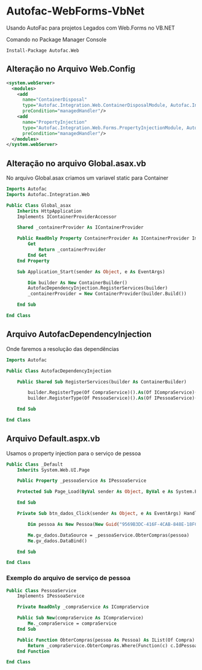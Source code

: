 # Autofac-WebForms-VbNet
Usando AutoFac para projetos Legados com Web.Forms no VB.NET

Comando no Package Manager Console  

```
Install-Package Autofac.Web  
```

## Alteração no Arquivo Web.Config

```xml
<system.webServer>
  <modules>
    <add
      name="ContainerDisposal"
      type="Autofac.Integration.Web.ContainerDisposalModule, Autofac.Integration.Web"
      preCondition="managedHandler"/>
    <add
      name="PropertyInjection"
      type="Autofac.Integration.Web.Forms.PropertyInjectionModule, Autofac.Integration.Web"
      preCondition="managedHandler"/>
  </modules>
</system.webServer>
```

## Alteração no arquivo Global.asax.vb

No arquivo Global.asax criamos um variavel static para Container  

```vb
Imports Autofac
Imports Autofac.Integration.Web

Public Class Global_asax
    Inherits HttpApplication
    Implements IContainerProviderAccessor

    Shared _containerProvider As IContainerProvider

    Public ReadOnly Property ContainerProvider As IContainerProvider Implements IContainerProviderAccessor.ContainerProvider
        Get
            Return _containerProvider
        End Get
    End Property

    Sub Application_Start(sender As Object, e As EventArgs)

        Dim builder As New ContainerBuilder()
        AutofacDependencyInjection.RegisterServices(builder)
        _containerProvider = New ContainerProvider(builder.Build())

    End Sub

End Class
```

## Arquivo AutofacDependencyInjection

Onde faremos a resolução das dependências  

```vb
Imports Autofac

Public Class AutofacDependencyInjection

    Public Shared Sub RegisterServices(builder As ContainerBuilder)

        builder.RegisterType(Of CompraService)().As(Of ICompraService)().InstancePerRequest()
        builder.RegisterType(Of PessoaService)().As(Of IPessoaService)().InstancePerRequest()

    End Sub

End Class
```

## Arquivo Default.aspx.vb

Usamos o property injection para o serviço de pessoa  

```vb
Public Class _Default
    Inherits System.Web.UI.Page

    Public Property _pessoaService As IPessoaService

    Protected Sub Page_Load(ByVal sender As Object, ByVal e As System.EventArgs) Handles Me.Load

    End Sub

    Private Sub btn_dados_Click(sender As Object, e As EventArgs) Handles btn_dados.Click

        Dim pessoa As New Pessoa(New Guid("9569B3DC-416F-4CAB-848E-18FC835F1814"), "Diogoschimm")

        Me.gv_dados.DataSource = _pessoaService.ObterCompras(pessoa)
        Me.gv_dados.DataBind()

    End Sub

End Class
```

### Exemplo do arquivo de serviço de pessoa

```vb
Public Class PessoaService
    Implements IPessoaService

    Private ReadOnly _compraService As ICompraService

    Public Sub New(compraService As ICompraService)
        Me._compraService = compraService
    End Sub

    Public Function ObterCompras(pessoa As Pessoa) As IList(Of Compra) Implements IPessoaService.ObterCompras
        Return _compraService.ObterCompras.Where(Function(c) c.IdPessoa.ToString() = pessoa.Id.ToString()).ToList()
    End Function

End Class
```
